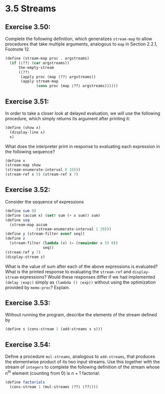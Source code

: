 # 3.5 Streams

## Exercise 3.50:

Complete the following definition, which generalizes `stream-map` to allow procedures that take multiple arguments, analogous to `map` in Section 2.2.1, Footnote 12.

```scheme
(define (stream-map proc . argstreams)
  (if (⟨??⟩ (car argstreams))
      the-empty-stream
      (⟨??⟩
       (apply proc (map ⟨??⟩ argstreams))
       (apply stream-map
              (cons proc (map ⟨??⟩ argstreams))))))
```

## Exercise 3.51:

In order to take a closer look at delayed evaluation, we will use the following procedure, which simply returns its argument after printing it:

```scheme
(define (show x)
  (display-line x)
  x)
```

What does the interpreter print in response to evaluating each expression in the following sequence?

```scheme
(define x
(stream-map show
(stream-enumerate-interval 0 10)))
(stream-ref x 5) (stream-ref x 7)
```

## Exercise 3.52:

Consider the sequence of expressions

```scheme
(define sum 0)
(define (accum x) (set! sum (+ x sum)) sum)
(define seq
  (stream-map accum
              (stream-enumerate-interval 1 20)))
(define y (stream-filter even? seq))
(define z
  (stream-filter (lambda (x) (= (remainder x 5) 0))
                 seq))
(stream-ref y 7)
(display-stream z)
```

What is the value of sum after each of the above expressions is evaluated? What is the printed response to evaluating the `stream-ref` and `display-stream` expressions? Would these responses differ if we had implemented `(delay ⟨exp⟩)` simply as `(lambda () ⟨exp⟩)` without using the optimization provided by `memo-proc`? Explain.

## Exercise 3.53:

Without running the program, describe the elements of the stream defined by

```scheme
(define s (cons-stream 1 (add-streams s s)))
```

## Exercise 3.54:

Define a procedure `mul-streams`, analogous to `add-streams`, that produces the elementwise product of its two input streams. Use this together with the stream of `integers` to complete the following definition of the stream whose n<sup>th</sup> element (counting from 0) is *n* + 1 factorial:

```scheme
(define factorials
  (cons-stream 1 (mul-streams ⟨??⟩ ⟨??⟩)))
```
